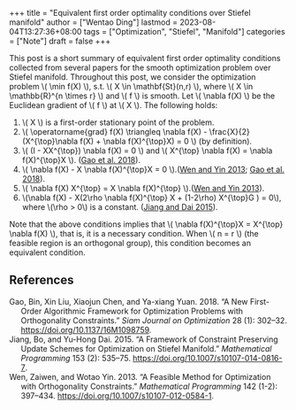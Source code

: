 +++
title = "Equivalent first order optimality conditions over Stiefel manifold"
author = ["Wentao Ding"]
lastmod = 2023-08-04T13:27:36+08:00
tags = ["Optimization", "Stiefel", "Manifold"]
categories = ["Note"]
draft = false
+++

This post is a short summary of equivalent first order optimality conditions collected from several papers for the smooth optimization problem over Stiefel manifold.
Throughout this post, we consider the optimization problem \\( \min f(X) \\), s.t. \\( X \in \mathbf{St}(n,r) \\), where \\( X \in \mathbb{R}^{n \times r} \\) and \\( f \\) is smooth. Let \\( \nabla f(X) \\) be the Euclidean gradient of \\( f \\) at \\( X \\). The following holds:

1.  \\( X \\) is a first-order stationary point of the problem.
2.  \\( \operatorname{grad} f(X) \triangleq \nabla f(X) - \frac{X}{2} (X^{\top}\nabla f(X) + \nabla f(X)^{\top}X) = 0 \\) (by definition).
3.  \\( (I - XX^{\top}) \nabla f(X) = 0 \\) and \\( X^{\top} \nabla f(X) = \nabla f(X)^{\top}X \\). (<a href="#citeproc_bib_item_1">Gao et al. 2018</a>).
4.  \\( \nabla f(X) - X \nabla f(X)^{\top}X = 0 \\).(<a href="#citeproc_bib_item_3">Wen and Yin 2013</a>; <a href="#citeproc_bib_item_1">Gao et al. 2018</a>).
5.  \\(  \nabla f(X) X^{\top} = X \nabla f(X)^{\top} \\).(<a href="#citeproc_bib_item_3">Wen and Yin 2013</a>).
6.  \\(\nabla f(X) - X(2\rho \nabla f(X)^{\top} X + (1-2\rho) X^{\top}G ) = 0\\), where \\(\rho > 0\\) is a constant. (<a href="#citeproc_bib_item_2">Jiang and Dai 2015</a>).

Note that the above conditions implies that \\( \nabla f(X)^{\top}X = X^{\top} \nabla f(X) \\), that is, it is a necessary condition. When \\( n = r \\) (the feasible region is an orthogonal group), this condition becomes an equivalent condition.

## References

<style>.csl-entry{text-indent: -1.5em; margin-left: 1.5em;}</style><div class="csl-bib-body">
  <div class="csl-entry"><a id="citeproc_bib_item_1"></a>Gao, Bin, Xin Liu, Xiaojun Chen, and Ya-xiang Yuan. 2018. “A New First-Order Algorithmic Framework for Optimization Problems with Orthogonality Constraints.” <i>Siam Journal on Optimization</i> 28 (1): 302–32. <a href="https://doi.org/10.1137/16M1098759">https://doi.org/10.1137/16M1098759</a>.</div>
  <div class="csl-entry"><a id="citeproc_bib_item_2"></a>Jiang, Bo, and Yu-Hong Dai. 2015. “A Framework of Constraint Preserving Update Schemes for Optimization on Stiefel Manifold.” <i>Mathematical Programming</i> 153 (2): 535–75. <a href="https://doi.org/10.1007/s10107-014-0816-7">https://doi.org/10.1007/s10107-014-0816-7</a>.</div>
  <div class="csl-entry"><a id="citeproc_bib_item_3"></a>Wen, Zaiwen, and Wotao Yin. 2013. “A Feasible Method for Optimization with Orthogonality Constraints.” <i>Mathematical Programming</i> 142 (1-2): 397–434. <a href="https://doi.org/10.1007/s10107-012-0584-1">https://doi.org/10.1007/s10107-012-0584-1</a>.</div>
</div>
